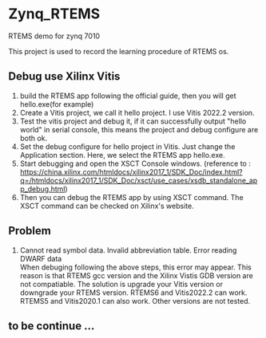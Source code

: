 # Zynq_RTEMS
RTEMS demo for zynq 7010

This project is used to record the learning procedure of RTEMS os.  


## Debug use Xilinx Vitis
1. build the RTEMS app following the official guide, then you will get hello.exe(for example)
2. Create a Vitis project, we call it hello project. I use Vitis 2022.2 version. 
3. Test the vitis project and debug it, if it can successfully output "hello world" in serial console, this means the project and debug configure are both ok.
4. Set the debug configure for hello project in Vitis. Just change the Application section. Here, we select the RTEMS app hello.exe. 
5. Start debugging and open the XSCT Console windows. (reference to : https://china.xilinx.com/htmldocs/xilinx2017_1/SDK_Doc/index.html?q=/htmldocs/xilinx2017_1/SDK_Doc/xsct/use_cases/xsdb_standalone_app_debug.html)
6. Then you can debug the RTEMS app by using XSCT command.  The XSCT command can be checked on Xilinx's website.

## Problem
1.   Cannot read symbol data. Invalid abbreviation table. Error reading DWARF data   
When debuging following the above steps, this error may appear.  This reason is that RTEMS gcc version and the Xilinx Vistis GDB version are not compatiable. The solution is upgrade your Vitis version or downgrade your RTEMS version.   RTEMS6 and Vitis2022.2 can work. RTEMS5 and Vitis2020.1 can also work. Other versions are not tested.
## to be continue ...
